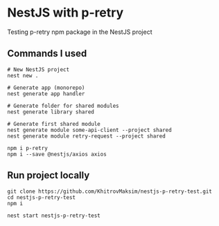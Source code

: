 # NestJS with p-retry
Testing p-retry npm package in the NestJS project

## Commands I used
```shell
# New NestJS project
nest new .

# Generate app (monorepo)
nest generate app handler

# Generate folder for shared modules
nest generate library shared

# Generate first shared module
nest generate module some-api-client --project shared
nest generate module retry-request --project shared

npm i p-retry
npm i --save @nestjs/axios axios
```

## Run project locally
```shell
git clone https://github.com/KhitrovMaksim/nestjs-p-retry-test.git
cd nestjs-p-retry-test
npm i

nest start nestjs-p-retry-test
```

